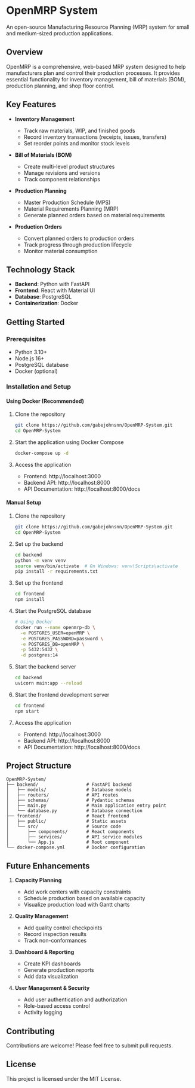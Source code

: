 # OpenMRP System

An open-source Manufacturing Resource Planning (MRP) system for small and medium-sized production applications.

## Overview

OpenMRP is a comprehensive, web-based MRP system designed to help manufacturers plan and control their production processes. It provides essential functionality for inventory management, bill of materials (BOM), production planning, and shop floor control.

## Key Features

- **Inventory Management**
  - Track raw materials, WIP, and finished goods
  - Record inventory transactions (receipts, issues, transfers)
  - Set reorder points and monitor stock levels

- **Bill of Materials (BOM)**
  - Create multi-level product structures
  - Manage revisions and versions
  - Track component relationships

- **Production Planning**
  - Master Production Schedule (MPS)
  - Material Requirements Planning (MRP)
  - Generate planned orders based on material requirements

- **Production Orders**
  - Convert planned orders to production orders
  - Track progress through production lifecycle
  - Monitor material consumption

## Technology Stack

- **Backend**: Python with FastAPI
- **Frontend**: React with Material UI
- **Database**: PostgreSQL
- **Containerization**: Docker

## Getting Started

### Prerequisites

- Python 3.10+
- Node.js 16+
- PostgreSQL database
- Docker (optional)

### Installation and Setup

#### Using Docker (Recommended)

1. Clone the repository
   ```bash
   git clone https://github.com/gabejohnsnn/OpenMRP-System.git
   cd OpenMRP-System
   ```

2. Start the application using Docker Compose
   ```bash
   docker-compose up -d
   ```

3. Access the application
   - Frontend: http://localhost:3000
   - Backend API: http://localhost:8000
   - API Documentation: http://localhost:8000/docs

#### Manual Setup

1. Clone the repository
   ```bash
   git clone https://github.com/gabejohnsnn/OpenMRP-System.git
   cd OpenMRP-System
   ```

2. Set up the backend
   ```bash
   cd backend
   python -m venv venv
   source venv/bin/activate  # On Windows: venv\Scripts\activate
   pip install -r requirements.txt
   ```

3. Set up the frontend
   ```bash
   cd frontend
   npm install
   ```

4. Start the PostgreSQL database
   ```bash
   # Using Docker
   docker run --name openmrp-db \
     -e POSTGRES_USER=openMRP \
     -e POSTGRES_PASSWORD=password \
     -e POSTGRES_DB=openMRP \
     -p 5432:5432 \
     -d postgres:14
   ```

5. Start the backend server
   ```bash
   cd backend
   uvicorn main:app --reload
   ```

6. Start the frontend development server
   ```bash
   cd frontend
   npm start
   ```

7. Access the application
   - Frontend: http://localhost:3000
   - Backend API: http://localhost:8000
   - API Documentation: http://localhost:8000/docs

## Project Structure

```
OpenMRP-System/
├── backend/                  # FastAPI backend
│   ├── models/               # Database models
│   ├── routers/              # API routes
│   ├── schemas/              # Pydantic schemas
│   ├── main.py               # Main application entry point
│   └── database.py           # Database connection
├── frontend/                 # React frontend
│   ├── public/               # Static assets
│   └── src/                  # Source code
│       ├── components/       # React components
│       ├── services/         # API service modules
│       └── App.js            # Root component
└── docker-compose.yml        # Docker configuration
```

## Future Enhancements

1. **Capacity Planning**
   - Add work centers with capacity constraints
   - Schedule production based on available capacity
   - Visualize production load with Gantt charts

2. **Quality Management**
   - Add quality control checkpoints
   - Record inspection results
   - Track non-conformances

3. **Dashboard & Reporting**
   - Create KPI dashboards
   - Generate production reports
   - Add data visualization

4. **User Management & Security**
   - Add user authentication and authorization
   - Role-based access control
   - Activity logging

## Contributing

Contributions are welcome! Please feel free to submit pull requests.

## License

This project is licensed under the MIT License.

